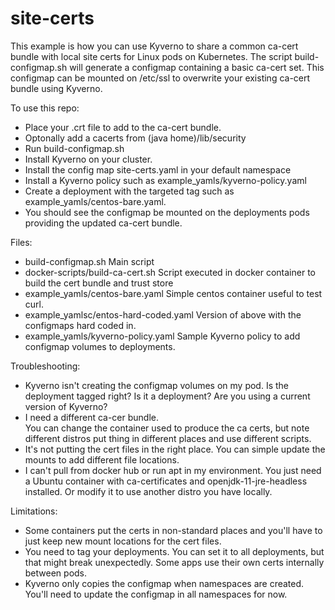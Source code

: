 # site-certs

This example is how you can use Kyverno to share a common ca-cert bundle with local site certs for Linux pods on Kubernetes.  The script build-configmap.sh will generate a configmap containing a basic ca-cert set.  This configmap can be mounted on /etc/ssl to overwrite your existing ca-cert bundle using Kyverno.

To use this repo:
- Place your .crt file to add to the ca-cert bundle.
- Optonally add a cacerts from (java home)/lib/security
- Run build-configmap.sh
- Install Kyverno on your cluster.
- Install the config map site-certs.yaml in your default namespace
- Install a Kyverno policy such as example_yamls/kyverno-policy.yaml
- Create a deployment with the targeted tag such as example_yamls/centos-bare.yaml.
- You should see the configmap be mounted on the deployments pods providing the updated ca-cert bundle.

Files:
- build-configmap.sh                      Main script
- docker-scripts/build-ca-cert.sh         Script executed in docker container to build the cert bundle and trust store
- example_yamls/centos-bare.yaml          Simple centos container useful to test curl.
- example_yamlsc/entos-hard-coded.yaml    Version of above with the configmaps hard coded in.
- example_yamls/kyverno-policy.yaml       Sample Kyverno policy to add configmap volumes to deployments.


Troubleshooting:
- Kyverno isn't creating the configmap volumes on my pod. 
Is the deployment tagged right? Is it a deployment?  Are you using a current version of Kyverno?
- I need a different ca-cer bundle.  
You can change the container used to produce the ca certs, but note different distros put thing in different places and use different scripts.
- It's not putting the cert files in the right place.
You can simple update the mounts to add different file locations.
- I can't pull from docker hub or run apt in my environment.
You just need a Ubuntu container with ca-certificates and openjdk-11-jre-headless installed.  Or modify it to use another distro you have locally.


Limitations:
- Some containers put the certs in non-standard places and you'll have to just keep new mount locations for the cert files.
- You need to tag your deployments.  You can set it to all deployments, but that might break unexpectedly. Some apps use their own certs internally between pods.
- Kyverno only copies the configmap when namespaces are created.  You'll need to update the configmap in all namespaces for now.
